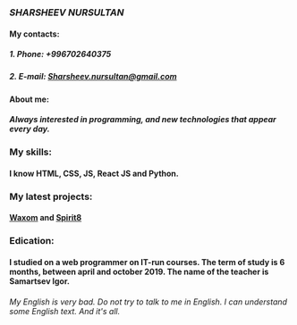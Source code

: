 ### *SHARSHEEV NURSULTAN*
#### My contacts: 
##### 1. Phone: +996702640375
##### 2. E-mail: Sharsheev.nursultan@gmail.com
#### About me:
#### *Always interested in programming, and new technologies that appear every day.*
### My skills: 
#### I know HTML, CSS, JS, React JS and Python.
### My latest projects: 
#### [Waxom](https://sharsheevnursultan.github.io/waxom/) and [Spirit8](https://sharsheevnursultan.github.io/spirit8/)
### Edication: 
#### I studied on a web programmer on IT-run courses. The term of study is 6 months, between april and october 2019. The name of the teacher is Samartsev Igor.
###### *My English is very bad. Do not try to talk to me in English. I can understand some English text. And it's all.*
